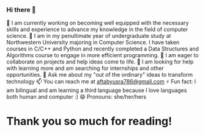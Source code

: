 ### Hi there 👋
🔭 I am currently working on becoming well equipped with the necessary skills and experience to advance my knowledge in the field of computer science.
🌱 I am in my penultimate year of undergraduate study at Northwestern University majoring in Computer Science. 
I have taken courses in C/C++ and Python and recently completed a Data Structures and Algorithms course
to engage in more efficient programming.
👯 I am eager to collaborate on projects and help ideas come to life.
🤔 I am looking for help with learning more and am searching for internships and other opportunities. 
💬 Ask me about my "out of the ordinary" ideas to transform technology
📫 You can reach me at aftabyusra786@gmail.com
⚡ Fun fact: I am bilingual and am learning a third language because I love languages both human and computer :)
😄 Pronouns: she/her/hers
# Thank you so much for reading!

<!--
**YusraAft/YusraAft** is a ✨ _special_ ✨ repository because its `README.md` (this file) appears on your GitHub profile.

Here are some ideas to get you started:

- 🔭 I’m currently working on ...
- 🌱 I’m currently learning ...
- 👯 I’m looking to collaborate on ...
- 🤔 I’m looking for help with ...
- 💬 Ask me about ...
- 📫 How to reach me: ...
- 😄 Pronouns: ...
- ⚡ Fun fact: ...
-->
